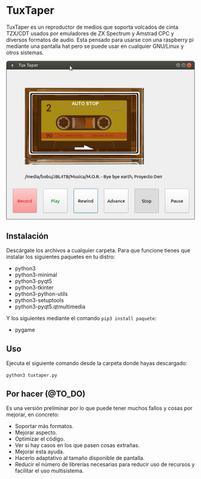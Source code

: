# TuxTaper
TuxTaper es un reproductor de medios que soporta volcados de cinta TZX/CDT usados por emuladores de ZX Spectrum y Amstrad CPC y diversos formatos de audio.
Esta pensado para usarse con una raspberry pi mediante una pantalla hat pero se puede usar en cualquier GNU/Linux y otros sistemas.

![TuxTaper screenshot](https://raw.githubusercontent.com/cpcbegin/tuxtaper/master/graphics/tuxtaper_screenshot.png)


## Instalación
Descárgate los archivos a cualquier carpeta.
Para que funcione tienes que instalar los siguientes paquetes en tu distro:
- python3
- python3-minimal
- python3-pyqt5
- python3-tkinter
- python3-python-utils
- python3-setuptools
- python3-pyqt5.qtmultimedia

Y los siguientes mediante el comando `pip3 install paquete`:
- pygame

## Uso
Ejecuta el siguiente comando desde la carpeta donde hayas descargado:

`python3 tuxtaper.py`


## Por hacer (@TO_DO)
Es una versión preliminar por lo que puede tener muchos fallos y cosas por mejorar, en concreto:
- Soportar más formatos.
- Mejorar aspecto.
- Optimizar el código.
- Ver si hay casos en los que pasen cosas extrañas.
- Mejorar esta ayuda.
- Hacerlo adaptativo al tamaño disponible de pantalla.
- Reducir el número de librerías necesarias para reducir uso de recursos y facilitar el uso multisistema.